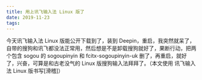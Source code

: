 ```yaml
---
title: 用上讯飞输入法 Linux 版了
date: 2019-11-23
tags:
---
```

今天讯飞输入法 Linux 版能公开下载到了，装到 Deepin，重启，我突然就呆了，自带的搜狗和讯飞都没法正常用，然后想是不是卸载搜狗就好了，果断行动，把两个包含 sogou 的 sogoupinyin 和 fcitx-sogoupinyin-uk 删了，再重启，就好了，兴奋，可算是和古老没气的 Linux 版搜狗输入法拜拜了。（本文使用 讯飞输入法 Linux 版书写[滑稽]）
